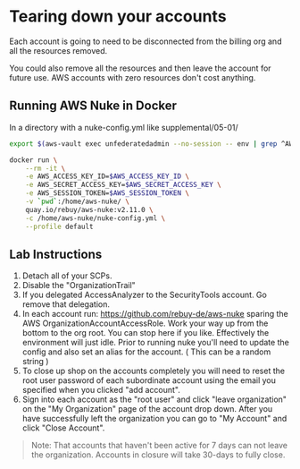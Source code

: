 # Tearing down your accounts

Each account is going to need to be disconnected from the billing org and all the resources removed.  

You could also remove all the resources and then leave the account for future use.
AWS accounts with zero resources don't cost anything.

## Running AWS Nuke in Docker
In a directory with a nuke-config.yml like supplemental/05-01/

```bash
export $(aws-vault exec unfederatedadmin --no-session -- env | grep ^AWS | xargs) 

docker run \
    --rm -it \
    -e AWS_ACCESS_KEY_ID=$AWS_ACCESS_KEY_ID \
    -e AWS_SECRET_ACCESS_KEY=$AWS_SECRET_ACCESS_KEY \
    -e AWS_SESSION_TOKEN=$AWS_SESSION_TOKEN \
    -v `pwd`:/home/aws-nuke/ \
    quay.io/rebuy/aws-nuke:v2.11.0 \
    -c /home/aws-nuke/nuke-config.yml \
    --profile default
```

## Lab Instructions

1. Detach all of your SCPs.
2. Disable the "OrganizationTrail"
3. If you delegated AccessAnalyzer to the SecurityTools account.  Go remove that delegation.
3. In each account run: https://github.com/rebuy-de/aws-nuke sparing the AWS
OrganizationAccountAccessRole.  Work your way up from the bottom to the org root. You can stop here if you like.  Effectively the environment will just idle.  Prior to running nuke you'll need to update the config and also set an alias for the account. ( This can be a random string )
4. To close up shop on the accounts completely you will need to reset the root user password of each subordinate account using the email you specified when you clicked "add account".
5. Sign into each account as the "root user" and click "leave organization" on the "My Organization" page of the account drop down.  After you have successfully left the organization you can go to "My Account" and click "Close Account".

> Note: That accounts that haven't been active for 7 days can not leave the organization.  Accounts in closure will take 30-days to fully close.